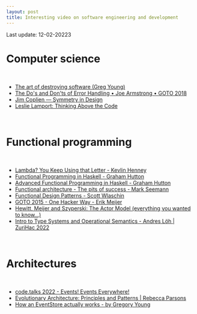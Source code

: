 ```yaml
---
layout: post
title: Interesting video on software engineering and development
---
```


Last update: 12-02-20223

# Computer science

<br/>
<p>
    <ul>
        <li><a href="https://www.youtube.com/watch?v=Ed94CfxgsCA">The art of destroying software (Greg Young)</a></li>
        <li><a href="https://www.youtube.com/watch?v=TTM_b7EJg5E">The Do's and Don'ts of Error Handling • Joe Armstrong • GOTO 2018</a></li>
        <li><a href="https://www.youtube.com/watch?v=FAZ4GjPKmVI">Jim Coplien — Symmetry in Design</a></li>
        <li><a href="https://www.youtube.com/watch?v=-4Yp3j_jk8Q">Leslie Lamport: Thinking Above the Code</a></li>
    </ul>
</p>
<br/>

# Functional programming

<br/>
<p>
    <ul>
        <li><a href="https://www.youtube.com/watch?v=Y7StjYhXvpE">Lambda? You Keep Using that Letter - Kevlin Henney</a></li>
        <li><a href="https://www.youtube.com/playlist?list=PLF1Z-APd9zK7usPMx3LGMZEHrECUGodd3">Functional Programming in Haskell - Graham Hutton</a></li>
        <li><a href="https://www.youtube.com/playlist?list=PLF1Z-APd9zK5uFc8FKr_di9bfsYv8-lbc">Advanced Functional Programming in Haskell - Graham Hutton</a></li>
        <li><a href="https://www.youtube.com/watch?v=US8QG9I1XW0">Functional architecture - The pits of success - Mark Seemann</a></li>
        <li><a href="https://www.youtube.com/watch?v=srQt1NAHYC0">Functional Design Patterns - Scott Wlaschin</a></li>
        <li><a href="https://www.youtube.com/watch?v=FvMuPtuvP5w">GOTO 2015 - One Hacker Way - Erik Meijer</a></li>
        <li><a href="https://www.youtube.com/watch?v=7erJ1DV_Tlo">Hewitt, Meijer and Szyperski: The Actor Model (everything you wanted to know...)</a></li>
        <li><a href="https://www.youtube.com/watch?v=-nxO4pKMUb8">Intro to Type Systems and Operational Semantics - Andres Löh | ZuriHac 2022</a></li>
    </ul>
</p>
<br/>

# Architectures

<br/>
<p>
    <ul>
        <li><a href="https://www.youtube.com/watch?v=K2SlrDRO0Vk">code.talks 2022 - Events! Events Everywhere!</a></li>
        <li><a href="https://www.youtube.com/watch?v=6hbKLQo0PUM">Evolutionary Architecture: Principles and Patterns | Rebecca Parsons</a></li>
        <li><a href="https://www.youtube.com/watch?v=YUjO1wM0PZM">How an EventStore actually works - by Gregory Young</a></li>
    </ul>
</p>
<br/>
